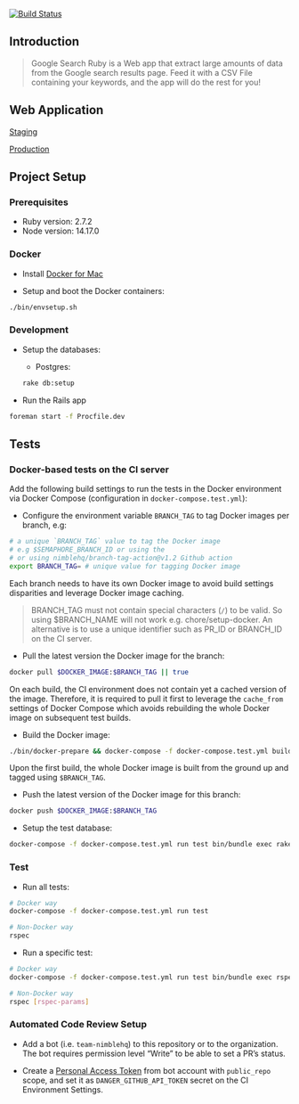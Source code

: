 [![Build Status](https://img.shields.io/github/workflow/status/malparty/google-search-ruby/Test)](https://github.com/malparty/google-search-ruby)
## Introduction

> Google Search Ruby is a Web app that extract large amounts of data from the Google search results page.
> Feed it with a CSV File containing your keywords, and the app will do the rest for you!

## Web Application

[Staging](https://google-search-ruby-staging.herokuapp.com/)

[Production](https://google-search-ruby.herokuapp.com/)

## Project Setup

### Prerequisites

- Ruby version: 2.7.2
- Node version: 14.17.0

### Docker

* Install [Docker for Mac](https://docs.docker.com/docker-for-mac/install/)

* Setup and boot the Docker containers:

```sh
./bin/envsetup.sh
```

### Development

* Setup the databases:

  * Postgres:

  ```sh
  rake db:setup
  ```

* Run the Rails app

```sh
foreman start -f Procfile.dev
```

## Tests

### Docker-based tests on the CI server

Add the following build settings to run the tests in the Docker environment via Docker Compose (configuration in `docker-compose.test.yml`):

* Configure the environment variable `BRANCH_TAG` to tag Docker images per branch, e.g:

```sh
# a unique `BRANCH_TAG` value to tag the Docker image
# e.g $SEMAPHORE_BRANCH_ID or using the
# or using nimblehq/branch-tag-action@v1.2 Github action
export BRANCH_TAG= # unique value for tagging Docker image
```

Each branch needs to have its own Docker image to avoid build settings disparities and leverage Docker image caching.

> BRANCH_TAG must not contain special characters (`/`) to be valid. So using $BRANCH_NAME will not work e.g. chore/setup-docker.
An alternative is to use a unique identifier such as PR_ID or BRANCH_ID on the CI server.

* Pull the latest version the Docker image for the branch:

```sh
docker pull $DOCKER_IMAGE:$BRANCH_TAG || true
```

On each build, the CI environment does not contain yet a cached version of the image. Therefore, it is required to pull
it first to leverage the `cache_from` settings of Docker Compose which avoids rebuilding the whole Docker image on subsequent test builds.

* Build the Docker image:

```sh
./bin/docker-prepare && docker-compose -f docker-compose.test.yml build
```

Upon the first build, the whole Docker image is built from the ground up and tagged using `$BRANCH_TAG`.

* Push the latest version of the Docker image for this branch:

```sh
docker push $DOCKER_IMAGE:$BRANCH_TAG
```

* Setup the test database:

```sh
docker-compose -f docker-compose.test.yml run test bin/bundle exec rake db:test:prepare
```


### Test

* Run all tests:

```sh
# Docker way
docker-compose -f docker-compose.test.yml run test

# Non-Docker way
rspec
```

* Run a specific test:

```sh
# Docker way
docker-compose -f docker-compose.test.yml run test bin/bundle exec rspec [rspec-params]

# Non-Docker way
rspec [rspec-params]
```

### Automated Code Review Setup
- Add a bot (i.e. `team-nimblehq`) to this repository or to the organization. The bot requires permission level “Write” to be able to set a PR’s status.

- Create a [Personal Access Token](https://docs.github.com/en/github/authenticating-to-github/creating-a-personal-access-token)
from bot account with `public_repo` scope, and set it as `DANGER_GITHUB_API_TOKEN` secret on the CI Environment Settings.
